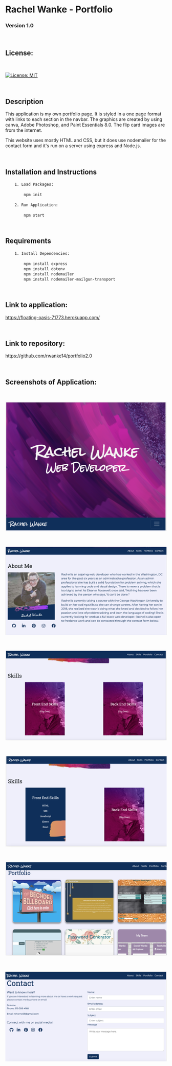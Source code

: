 # Rachel Wanke - Portfolio

### Version 1.0

<br>

## License:
<br>

[![License: MIT](https://img.shields.io/badge/License-MIT-yellow.svg)](https://opensource.org/licenses/MIT)

<br>

## Description

This application is my own portfolio page. It is styled in a one page format with links to each section in the navbar. The graphics are created by using canva, Adobe Photoshop, and Paint Essentials 8.0. The flip card images are from the internet. 

This website uses mostly HTML and CSS, but it does use nodemailer for the contact form and it's run on a server using express and Node.js. 

<br>


## Installation and Instructions

        1. Load Packages:

            npm init

        2. Run Application:

            npm start
<br>

## Requirements

        1. Install Dependencies:

            npm install express
            npm install dotenv
            npm install nodemailer
            npm install nodemailer-mailgun-transport


<br>

## Link to application:

https://floating-oasis-71773.herokuapp.com/

<br>

## Link to repository:

https://github.com/rwanke14/portfolio2.0

<br>

## Screenshots of Application:

<br>

![Intro Panel](./public/assets/images/topofpage.png)

<br>

![About Me](./public/assets/images/aboutme.png)

<br>

![Skills](./public/assets/images/skillscards.png)

<br>

![Skills - Card Flipped](./public/assets/images/skillscardflipped.png)

<br>

![Portfolio](./public/assets/images/portfolio.png)

<br>

![Contact](./public/assets/images/contactme.png)